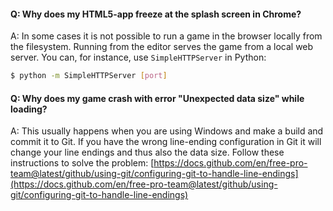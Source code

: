 #### Q: Why does my HTML5-app freeze at the splash screen in Chrome?

A: In some cases it is not possible to run a game in the browser locally from the filesystem. Running from the editor serves the game from a local web server. You can, for instance, use `SimpleHTTPServer` in Python:

```sh
$ python -m SimpleHTTPServer [port]
```


#### Q: Why does my game crash with error "Unexpected data size" while loading?

A: This usually happens when you are using Windows and make a build and commit it to Git. If you have the wrong line-ending configuration in Git it will change your line endings and thus also the data size. Follow these instructions to solve the problem: [https://docs.github.com/en/free-pro-team@latest/github/using-git/configuring-git-to-handle-line-endings](https://docs.github.com/en/free-pro-team@latest/github/using-git/configuring-git-to-handle-line-endings)
